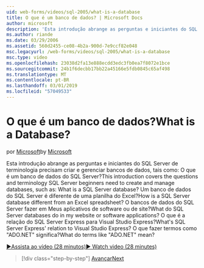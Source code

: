 ```yaml
---
uid: web-forms/videos/sql-2005/what-is-a-database
title: O que é um banco de dados? | Microsoft Docs
author: microsoft
description: 'Esta introdução abrange as perguntas e iniciantes do SQL Server de terminologia precisam criar e gerenciar bancos de dados, tais como: O que é um banco de dados do SQL Server? Como...'
ms.author: riande
ms.date: 03/29/2006
ms.assetid: 560d2455-ce08-4b2a-900d-7e9ccf82e048
msc.legacyurl: /web-forms/videos/sql-2005/what-is-a-database
msc.type: video
ms.openlocfilehash: 23038d2fa13e888ecdd3edc3fb0ea7f8072e1bce
ms.sourcegitcommit: 24b1f6decbb17bb22a45166e5fdb0845c65af498
ms.translationtype: MT
ms.contentlocale: pt-BR
ms.lasthandoff: 03/01/2019
ms.locfileid: "57049533"
---
```

<a name="what-is-a-database"></a><span data-ttu-id="28664-105">O que é um banco de dados?</span><span class="sxs-lookup"><span data-stu-id="28664-105">What is a Database?</span></span>
====================
<span data-ttu-id="28664-106">por [Microsoft](https://github.com/microsoft)</span><span class="sxs-lookup"><span data-stu-id="28664-106">by [Microsoft](https://github.com/microsoft)</span></span>

<span data-ttu-id="28664-107">Esta introdução abrange as perguntas e iniciantes do SQL Server de terminologia precisam criar e gerenciar bancos de dados, tais como: O que é um banco de dados do SQL Server?</span><span class="sxs-lookup"><span data-stu-id="28664-107">This introduction covers the questions and terminology SQL Server beginners need to create and manage databases, such as: What is a SQL Server database?</span></span> <span data-ttu-id="28664-108">Um banco de dados do SQL Server é diferente de uma planilha do Excel?</span><span class="sxs-lookup"><span data-stu-id="28664-108">How is a SQL Server database different from an Excel spreadsheet?</span></span> <span data-ttu-id="28664-109">O bancos de dados do SQL Server fazer em Meus aplicativos de software ou de site?</span><span class="sxs-lookup"><span data-stu-id="28664-109">What do SQL Server databases do in my website or software applications?</span></span> <span data-ttu-id="28664-110">O que é a relação do SQL Server Express para Visual Studio Express?</span><span class="sxs-lookup"><span data-stu-id="28664-110">What's SQL Server Express' relation to Visual Studio Express?</span></span> <span data-ttu-id="28664-111">O que fazer termos como "ADO.NET" significa?</span><span class="sxs-lookup"><span data-stu-id="28664-111">What do terms like "ADO.NET" mean?</span></span>

[<span data-ttu-id="28664-112">&#9654;Assista ao vídeo (28 minutos)</span><span class="sxs-lookup"><span data-stu-id="28664-112">&#9654; Watch video (28 minutes)</span></span>](https://channel9.msdn.com/Blogs/ASP-NET-Site-Videos/what-is-a-database)

> [!div class="step-by-step"]
> [<span data-ttu-id="28664-113">Avançar</span><span class="sxs-lookup"><span data-stu-id="28664-113">Next</span></span>](understanding-database-tables-and-records.md)
